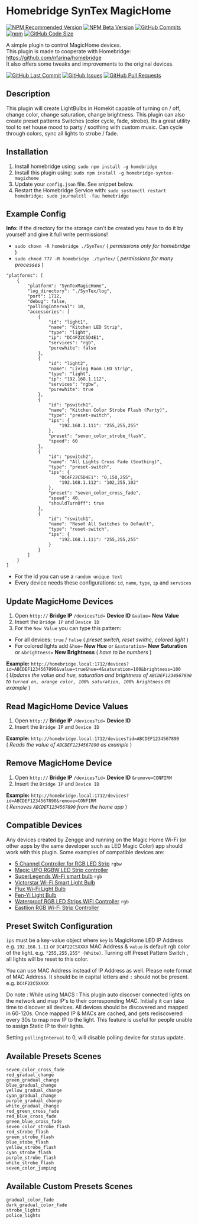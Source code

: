 <span align="left">
	
# Homebridge SynTex MagicHome
[![NPM Recommended Version](https://img.shields.io/npm/v/homebridge-syntex-magichome?label=release&color=brightgreen)](https://www.npmjs.com/package/homebridge-syntex-magichome)
[![NPM Beta Version](https://img.shields.io/npm/v/homebridge-syntex-magichome/beta?color=orange&label=beta)](https://www.npmjs.com/package/homebridge-syntex-magichome)
[![GitHub Commits](https://badgen.net/github/commits/SynTexDZN/homebridge-syntex-magichome?color=yellow)](https://github.com/SynTexDZN/homebridge-syntex-magichome/issues)
[![npm](https://badgen.net/npm/dt/homebridge-syntex-magichome?color=purple)](https://www.npmjs.com/package/@milo526/homebridge-tuya-web)
[![GitHub Code Size](https://img.shields.io/github/languages/code-size/SynTexDZN/homebridge-syntex-magichome?color=0af)](https://bunq.me/HomebridgeTuyaWeb)

A simple plugin to control MagicHome devices.<br>
This plugin is made to cooperate with Homebridge: https://github.com/nfarina/homebridge<br>
It also offers some tweaks and improvements to the original devices.

[![GitHub Last Commit](https://badgen.net/github/last-commit/SynTexDZN/homebridge-syntex-magichome)](https://github.com/SynTexDZN/homebridge-syntex-magichome/issues)
[![GitHub Issues](https://img.shields.io/github/issues/SynTexDZN/homebridge-syntex-magichome)](https://github.com/SynTexDZN/homebridge-syntex-magichome/issues)
[![GitHub Pull Requests](https://img.shields.io/github/issues-pr/SynTexDZN/homebridge-syntex-magichome)](https://github.com/milo526/homebridge-tuya-web/pulls)

</span>


## Description
This plugin will create LightBulbs in Homekit capable of turning on / off, change color, change saturation, change brightness.
This plugin can also create preset patterns Switches (color cycle, fade, strobe).
Its a great utility tool to set house mood to party / soothing with custom music.
Can cycle through colors, sync all lights to strobe / fade.


## Installation
1. Install homebridge using: `sudo npm install -g homebridge`
2. Install this plugin using: `sudo npm install -g homebridge-syntex-magichome`
3. Update your `config.json` file. See snippet below.
4. Restart the Homebridge Service with: `sudo systemctl restart homebridge; sudo journalctl -fau homebridge`


## Example Config
**Info:** If the directory for the storage can't be created you have to do it by yourself and give it full write permissions!
- `sudo chown -R homebridge ./SynTex/` ( *permissions only for homebridge* )
- `sudo chmod 777 -R homebridge ./SynTex/` ( *permissions for many processes* )

```
"platforms": [
	{
		"platform": "SynTexMagicHome",
		"log_directory": "./SynTex/log",
		"port": 1712,
		"debug": false,
		"pollingInterval": 10,
		"accessories": [
			{
				"id": "light1",
				"name": "Kitchen LED Strip",
				"type": "light",
				"ip": "DC4F22C5D4E1",
				"services": "rgb",
				"purewhite": false
			},
			{
				"id": "light2",
				"name": "Living Room LED Strip",
				"type": "light",
				"ip": "192.168.1.112",
				"services": "rgbw",
				"purewhite": true
			},
			{
				"id": "pswitch1",
				"name": "Kitchen Color Strobe Flash (Party)",
				"type": "preset-switch",
				"ips": {
					"192.168.1.111": "255,255,255"
				},
				"preset": "seven_color_strobe_flash",
				"speed": 60
			},
			{
				"id": "pswitch2",
				"name": "All Lights Cross Fade (Soothing)",
				"type": "preset-switch",
				"ips": {
					"DC4F22C5D4E1": "0,150,255",
					"192.168.1.112": "102,255,102"
				},
				"preset": "seven_color_cross_fade",
				"speed": 40,
				"shouldTurnOff": true
			},
			{
				"id": "rswitch1",
				"name": "Reset All Switches to Default",
				"type": "reset-switch",
				"ips": {
					"192.168.1.111": "255,255,255"
				}
			}
		]
	}
]
```

- For the id you can use a `random unique text`
- Every device needs these configurations: `id`, `name`, `type`, `ip` and `services`


## Update MagicHome Devices
1. Open `http://`  **Bridge IP**  `/devices?id=`  **Device ID**  `&value=`  **New Value**
2. Insert the `Bridge IP` and `Device ID`
3. For the `New Value` you can type this pattern:
- For all devices: `true` / `false` ( *preset switch, reset swithc, colored light* )
- For colored lights add `&hue=`  **New Hue**  or `&saturation=`  **New Saturation**  or `&brightness=`  **New Brightness** ( *have to be numbers* )

**Example:**  `http://homebridge.local:1712/devices?id=ABCDEF1234567890&value=true&hue=4&saturation=100&brightness=100`\
( *Updates the value and hue, saturation and brightness of `ABCDEF1234567890` to `turned on, orange color, 100% saturation, 100% brightness` as example* )


## Read MagicHome Device Values
1. Open `http://`  **Bridge IP**  `/devices?id=`  **Device ID**
2. Insert the `Bridge IP` and `Device ID`

**Example:**  `http://homebridge.local:1712/devices?id=ABCDEF1234567890`\
( *Reads the value of `ABCDEF1234567890` as example* )


## Remove MagicHome Device
1. Open `http://`  **Bridge IP**  `/devices?id=`  **Device ID**  `&remove=CONFIRM`
2. Insert the `Bridge IP` and `Device ID`

**Example:**  `http://homebridge.local:1712/devices?id=ABCDEF1234567890&remove=CONFIRM`\
( *Removes `ABCDEF1234567890` from the home app* )


## Compatible Devices
Any devices created by Zengge and running on the Magic Home Wi-Fi (or other apps by the same developer such as LED Magic Color) app should work with this plugin. Some examples of compatible devices are:

- [5 Channel Controller for RGB LED Strip](http://amzn.to/2eAljEV) `rgbw`
- [Magic UFO RGBW LED Strip controller](http://amzn.to/2eyoRdE)
- [SuperLegends Wi-Fi smart bulb](http://amzn.to/2eCxq6a) `rgb`
- [Victorstar Wi-Fi Smart Light Bulb](http://amzn.to/2eCCM13)
- [Flux Wi-Fi Light Bulb](http://amzn.to/2eCx3IC)
- [Fen-Yi Light Bulb](http://amzn.to/2ehjP3s)
- [Waterproof RGB LED Strips WIFI Controller](http://amzn.to/2eoDQZx) `rgb`
- [Eastlion RGB Wi-Fi Strip Controller](http://amzn.to/2eCF8wV)


## Preset Switch Configuration

`ips` must be a key-value object where `key` is MagicHome LED IP Address e.g. `192.168.1.11` or `DC4F22C5XXXX` MAC Address & `value` is default rgb color of the light. e.g. `"255,255,255" (White)`.
Turning off Preset Pattern Switch , all lights will be reset to this color.

You can use MAC Address instead of IP Address as well. Please note format of MAC Address. It should be in capital letters and `:` should not be present. e.g. `DC4F22C5XXXX`

Do note : While using MACS : This plugin auto discover connected lights on the network and map IP's to their corresponding MAC. Initially it can take time to discover all devices. All devices should be discovered and mapped in 60-120s. Once mapped IP & MACs are cached, and gets rediscovered every 30s to map new IP to the light. This feature is useful for people unable to assign Static IP to their lights.

Setting `pollingInterval` to 0, will disable polling device for status update.


## Available Presets Scenes
```
seven_color_cross_fade
red_gradual_change
green_gradual_change
blue_gradual_change
yellow_gradual_change
cyan_gradual_change
purple_gradual_change
white_gradual_change
red_green_cross_fade
red_blue_cross_fade
green_blue_cross_fade
seven_color_strobe_flash
red_strobe_flash
green_strobe_flash
blue_stobe_flash
yellow_strobe_flash
cyan_strobe_flash
purple_strobe_flash
white_strobe_flash
seven_color_jumping
```


## Available Custom Presets Scenes
```
gradual_color_fade
dark_gradual_color_fade
strobe_lights
police_lights
```
